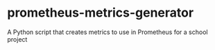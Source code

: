 # prometheus-metrics-generator
A Python script that creates metrics to use in Prometheus for a school project
